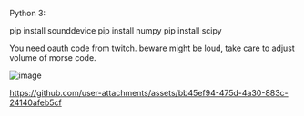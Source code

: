 
Python 3: 

pip install sounddevice
pip install numpy
pip install scipy

You need oauth code from twitch. 
beware might be loud, take care to adjust volume of morse code.

![image](https://github.com/user-attachments/assets/d215baa8-3739-488c-acf5-5488829b491f)


https://github.com/user-attachments/assets/bb45ef94-475d-4a30-883c-24140afeb5cf

